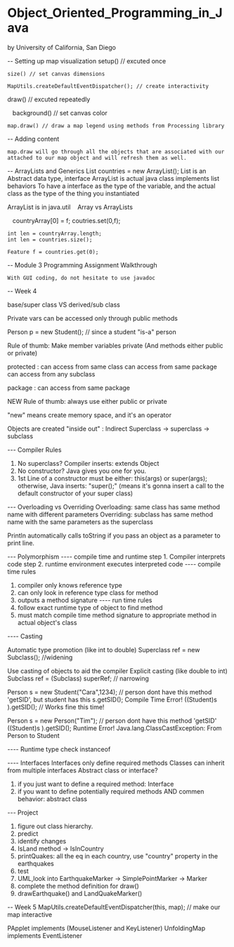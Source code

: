 # Object_Oriented_Programming_in_Java
by University of California, San Diego
   
-- Setting up map visualization
setup() // excuted once

    size() // set canvas dimensions
    
    MapUtils.createDefaultEventDispatcher(); // create interactivity

draw()   // excuted repeatedly

    background() // set canvas color
    
    map.draw() // draw a map legend using methods from Processing library

-- Adding content

    map.draw will go through all the objects that are associated with our attached to our map object and will refresh them as well.

-- ArrayLists and Generics
List<Feature> countries = new ArrayList<Feature>();
List is an Abstract data type, interface
ArrayList is actual java class implements list behaviors
To have a interface as the type of the variable, and the actual class as the type of the thing you instantiated
   
ArrayList is in java.util
    Array vs ArrayLists
    
    countryArray[0] = f;
    coutries.set(0,f);
    
    int len = countryArray.length;
    int len = countries.size();
    
    Feature f = countries.get(0);
    
-- Module 3 Programming Assignment Walkthrough
    
    With GUI coding, do not hesitate to use javadoc
    
    
-- Week 4


base/super class VS derived/sub class

Private vars can be accessed only through public methods

Person p = new Student(); // since a student "is-a" person

Rule of thumb: Make member variables private (And methods either public or private)

protected : can access from same class
            can access from same package 
            can access from any subclass
            
package :  can access from same package

NEW Rule of thumb: always use either public or private

"new" means create memory space, and it's an operator

Objects are created "inside out" : Indirect Superclass -> superclass -> subclass

--- Compiler Rules
1. No superclass? Compiler inserts: extends Object
2. No constructor? Java gives you one for you.
3. 1st Line of a constructor must be either: this(args) or super(args); otherwise, Java inserts: "super();" (means it's gonna insert a call to the default constructor of your super class)

--- Overloading vs Overriding
Overloading: same class has same method name with different parameters
Overriding: subclass has same method name with the same parameters as the superclass

Println automatically calls toString if you pass an object as a parameter to print line.

--- Polymorphism
---- compile time and runtime
step 1. Compiler interprets code
step 2. runtime environment executes interpreted code
---- compile time rules
1. compiler only knows reference type
2. can only look in reference type class for method
3. outputs a method signature
---- run time rules
1. follow exact runtime type of object to find method
2. must match compile time method signature to appropriate method in actual object's class


---- Casting

Automatic type promotion (like int to double)
Superclass ref = new Subclass(); //widening

Use casting of objects to aid the compiler
Explicit casting (like double to int)
Subclass ref = (Subclass) superRef;  // narrowing

Person s = new Student("Cara",1234); // person dont have this method 'getSID', but student has this
s.getSID();
Compile Time Error!
((Student)s ).getSID(); // Works fine this time!

Person s = new Person("Tim"); // person dont have this method 'getSID'
((Student)s ).getSID();
Runtime Error! Java.lang.ClassCastException: From Person to Student

---- Runtime type check
instanceof 

---- Interfaces
Interfaces only define required methods
Classes can inherit from multiple interfaces
Abstract class or interface?
1. if you just want to define a required method: Interface
2. if you want to define potentially required methods AND commen behavior: abstract class

--- Project
1. figure out class hierarchy.
2. predict
3. identify changes
4. IsLand method -> IsInCountry
5. printQuakes: all the eq in each country, use "country" property in the earthquakes
6. test
7. UML,look into EarthquakeMarker -> SimplePointMarker -> Marker
8. complete the method definition for draw()
9. drawEarthquake() and LandQuakeMarker()

-- Week 5
MapUtils.createDefaultEventDispatcher(this, map); // make our map interactive

PApplet implements (MouseListener and KeyListener)
UnfoldingMap implements EventListener

